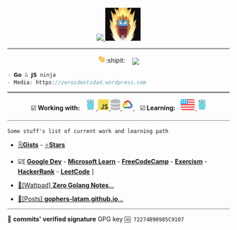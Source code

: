 
<p align="center">
 <a href="https://discord.com/users/519937775651258379">
     <img src="https://discord.c99.nl/widget/theme-1/519937775651258379.png" height="75px" />
 </a>
 <a href="https://discord.io/gophers-latam">
     <img src="./img/songolangx3.png" height="75px">
 </a>
<hr style="height:2px;border-width:0;color:gray;background-color:gray">  
</p>

<p align="center">
  <img src="./img/hi.gif" width="18px">:shipit: &nbsp;&nbsp;
  <img align='center' src="https://visitor-badge.laobi.icu/badge?page_id=zeroidentidad.visitor-badge">
</p>

```go
- 𝗚𝗼 & 𝗝𝗦 ninja
- Media: https://zeroidentidad.wordpress.com
```

<hr style="height:3px;border-width:0;color:gray;background-color:gray">

<p align="center">
<span>&nbsp;☑️ <b>Working with:</b>&nbsp;&nbsp;</span>
<a href="https://go.dev" target="_blank"> <img src="./img/go.svg" alt="go" height="25"/> </a>
<a href="https://developer.mozilla.org/docs/JavaScript" target="_blank"> <img src="./img/js.svg" alt="js" height="25"/> </a>
<a href="https://w3schools.com/sql" target="_blank"> <img src="./img/database.svg" alt="sql" height="25"/> </a>
<a href="https://cloud.google.com" target="_blank"> <img src="./img/googlecloud.svg" alt="google cloud" height="25"/> </a>
<span>&nbsp;&nbsp;&nbsp;☑️ <b>Learning:</b>&nbsp;&nbsp;</span>
<a href="https://duolingo.com/profile/zeroidentidad" target="_blank"> <img src="./img/en.svg" alt="duolingo" height="25"/> </a>
 <a href="https://go.dev" target="_blank"> <img src="./img/go.svg" alt="go" height="25"/> </a>
</p>

<hr style="height:1px;border-width:0;color:gray;background-color:gray">

```Some stuff's list of current work and learning path```
- [🗒️**Gists**](https://gist.github.com/zeroidentidad) - [⭐️**Stars**](https://github.com/zeroidentidad?tab=stars)
- ☑️[ [**Google Dev**](https://g.dev/zeroidentidad) - [**Microsoft Learn**](https://learn.microsoft.com/users/zeroidentidad) - [**FreeCodeCamp**](https://freecodecamp.org/zeroidentidad) - [**Exercism**](https://exercism.org/profiles/zeroidentidad) - [**HackerRank**](https://hackerrank.com/profile/zeroidentidad) - [**LeetCode**](https://leetcode.com/zeroidentidad) ]

- [🧡[Wattpad] **Zero Golang Notes**...](https://www.wattpad.com/story/338549436-zero-golang-notes)
- [💙[Posts] **gophers-latam.github.io**...](https://gophers-latam.github.io/posts)

<hr style="height:1px;border-width:0;color:gray;background-color:gray">

🔐 **commits' verified signature** GPG key ```🆔 72274B90985C9107 ```
